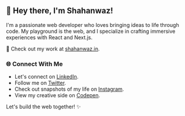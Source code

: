 ## 👋 Hey there, I'm Shahanwaz!

I'm a passionate web developer who loves bringing ideas to life through code. My playground is the web, and I specialize in crafting immersive experiences with React and Next.js.

🚀 Check out my work at [shahanwaz.in](https://shahanwaz.vercel.app/).

### 🌐 Connect With Me

- Let's connect on [LinkedIn](https://www.linkedin.com/in/mshahanwaz).
- Follow me on [Twitter](https://twitter.com/_mshahanwaz).
- Check out snapshots of my life on [Instagram](https://instagram.com/imshahanwaz).
- View my creative side on [Codepen](https://codepen.io/mshahanwaz).

Let's build the web together! ✨
